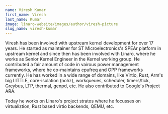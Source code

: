 ```yaml
---
name: Viresh Kumar
first_name: Viresh
last_name: Kumar
image: linaro-website/images/author/viresh-picture
slug_name: viresh-kumar
---
```


Viresh has been involved with upstream kernel development for over 17 years. He started as maintainer for ST Microelectronics's SPEAr platform in upstream kernel and since then has been involved with Linaro, where he works as Senior Kernel Engineer in the Kernel working group. He contributed a fair amount of code in vairous power management frameworks, where he co-maintains cpufreq and OPP frameworks currently. He has worked in a wide range of domains, like Virtio, Rust, Arm's big LITTLE, core-isolation (nohz), workqueues, scheduler, timers/tick, Greybus, LTP, thermal, genpd, etc. He also contributed to Google's Project ARA.

Today he works on Linaro's project stratos where he focusses on virtualiztion, Rust based virtio backends, QEMU, etc.
